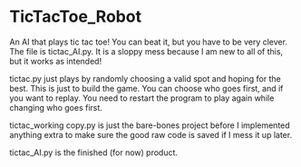 # TicTacToe_Robot
An AI that plays tic tac toe! You can beat it, but you have to be very clever. The file is tictac_AI.py. It is a sloppy mess because I am new to all of this, but it works as intended!

tictac.py just plays by randomly choosing a valid spot and hoping for the best. This is just to build the game. You can choose who goes first, and if you want to replay. You need to restart the program to play again while changing who goes first.

tictac_working copy.py is just the bare-bones project before I implemented anything extra to make sure the good raw code is saved if I mess it up later.

tictac_AI.py is the finished (for now) product.
